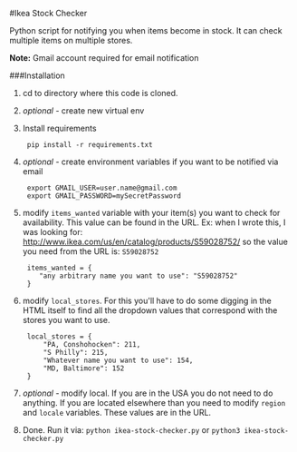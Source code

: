 #Ikea Stock Checker

Python script for notifying you when items become in stock. It can check multiple items on multiple stores.

**Note:** Gmail account required for email notification


###Installation

1. cd to directory where this code is cloned.
2. *optional* - create new virtual env
3. Install requirements

        pip install -r requirements.txt

4. *optional* - create environment variables if you want to be notified via email

        export GMAIL_USER=user.name@gmail.com
        export GMAIL_PASSWORD=mySecretPassword

5. modify `items_wanted` variable with your item(s) you want to check for availability. This value can be found in the URL. Ex: when I wrote this, I was looking for: http://www.ikea.com/us/en/catalog/products/S59028752/ so the value you need from the URL is: `S59028752`

        items_wanted = {
           "any arbitrary name you want to use": "S59028752"
        }

6. modify `local_stores`. For this you'll have to do some digging in the HTML itself to find all the dropdown values that correspond with the stores you want to use.

        local_stores = {
            "PA, Conshohocken": 211,
            "S Philly": 215,
            "Whatever name you want to use": 154,
            "MD, Baltimore": 152
        }

7. *optional* - modify local. If you are in the USA you do not need to do anything. If you are located elsewhere than you need to modify `region` and `locale` variables. These values are in the URL.
8. Done. Run it via: `python ikea-stock-checker.py` or `python3 ikea-stock-checker.py`
